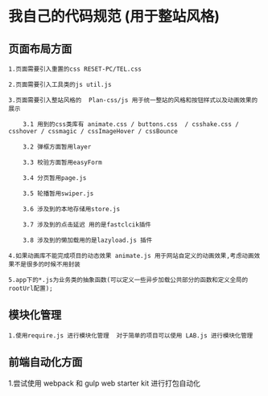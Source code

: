 # 我自己的代码规范  (用于整站风格)

## 页面布局方面

    1.页面需要引入重置的css RESET-PC/TEL.css

    2.页面需要引入工具类的js util.js

    3.页面需要引入整站风格的  Plan-css/js 用于统一整站的风格和按钮样式以及动画效果的展示

        3.1 用到的css类库有 animate.css / buttons.css  / csshake.css / csshover / cssmagic / cssImageHover / cssBounce

        3.2 弹框方面暂用layer

        3.3 校验方面暂用easyForm

        3.4 分页暂用page.js

        3.5 轮播暂用swiper.js

        3.6 涉及到的本地存储用store.js

        3.7 涉及到的点击延迟 用的是fastclcik插件
        
        3.8 涉及到的懒加载用的是lazyload.js 插件

    4.如果动画库不能完成项目的动态效果 animate.js 用于网站自定义的动画效果,考虑动画效果不是很多的时候不用封装

    5.app下的*.js为业务类的抽象函数(可以定义一些异步加载公共部分的函数和定义全局的rootUrl配置);


## 模块化管理

    1.使用require.js 进行模块化管理  对于简单的项目可以使用 LAB.js 进行模块化管理
    
## 前端自动化方面

 1.尝试使用 webpack 和 gulp web starter kit 进行打包自动化



